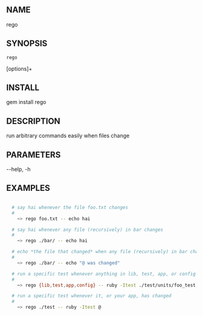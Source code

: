 NAME
---------------
  
  rego

SYNOPSIS
---------------
  
    rego

 [options]+

INSTALL
---------------

  gem install rego

DESCRIPTION
---------------
  
  run arbitrary commands easily when files change

PARAMETERS
---------------

  --help, -h 

EXAMPLES
---------------
  
```bash

  # say hai whenever the file foo.txt changes
  #
    ~> rego foo.txt -- echo hai

  # say hai whenever any file (recursively) in bar changes 
  #
    ~> rego ./bar/ -- echo hai

  # echo *the file that changed* when any file (recursively) in bar changes 
  #
    ~> rego ./bar/ -- echo "@ was changed"

  # run a specific test whenever anything in lib, test, app, or config changes
  #
    ~> rego {lib,test,app,config} -- ruby -Itest ./test/units/foo_test.rb --name teh_test

  # run a specific test whenever it, or your app, has changed
  #
    ~> rego ./test -- ruby -Itest @

```
